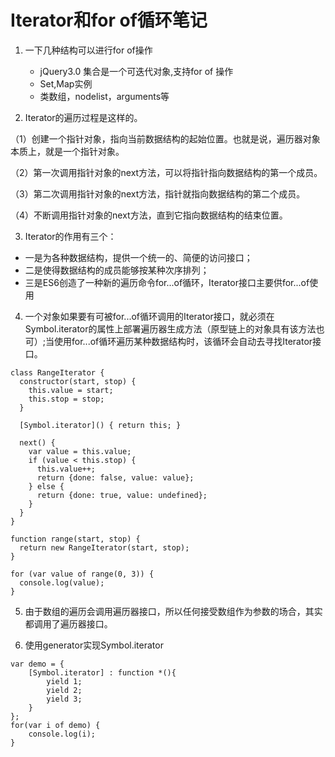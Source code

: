 # Iterator和for of循环笔记

1. 一下几种结构可以进行for of操作
    - jQuery3.0 集合是一个可迭代对象,支持for of 操作
    - Set,Map实例
    - 类数组，nodelist，arguments等

2. Iterator的遍历过程是这样的。

（1）创建一个指针对象，指向当前数据结构的起始位置。也就是说，遍历器对象本质上，就是一个指针对象。

（2）第一次调用指针对象的next方法，可以将指针指向数据结构的第一个成员。

（3）第二次调用指针对象的next方法，指针就指向数据结构的第二个成员。

（4）不断调用指针对象的next方法，直到它指向数据结构的结束位置。

3. Iterator的作用有三个：
- 一是为各种数据结构，提供一个统一的、简便的访问接口；
- 二是使得数据结构的成员能够按某种次序排列；
- 三是ES6创造了一种新的遍历命令for...of循环，Iterator接口主要供for...of使用

4. 一个对象如果要有可被for...of循环调用的Iterator接口，就必须在Symbol.iterator的属性上部署遍历器生成方法（原型链上的对象具有该方法也可）;当使用for...of循环遍历某种数据结构时，该循环会自动去寻找Iterator接口。
```
class RangeIterator {
  constructor(start, stop) {
    this.value = start;
    this.stop = stop;
  }

  [Symbol.iterator]() { return this; }

  next() {
    var value = this.value;
    if (value < this.stop) {
      this.value++;
      return {done: false, value: value};
    } else {
      return {done: true, value: undefined};
    }
  }
}

function range(start, stop) {
  return new RangeIterator(start, stop);
}

for (var value of range(0, 3)) {
  console.log(value);
}
```

5. 由于数组的遍历会调用遍历器接口，所以任何接受数组作为参数的场合，其实都调用了遍历器接口。

6. 使用generator实现Symbol.iterator
```
var demo = {
    [Symbol.iterator] : function *(){
        yield 1;
        yield 2;
        yield 3;
    }
};
for(var i of demo) {
    console.log(i);
}
```

